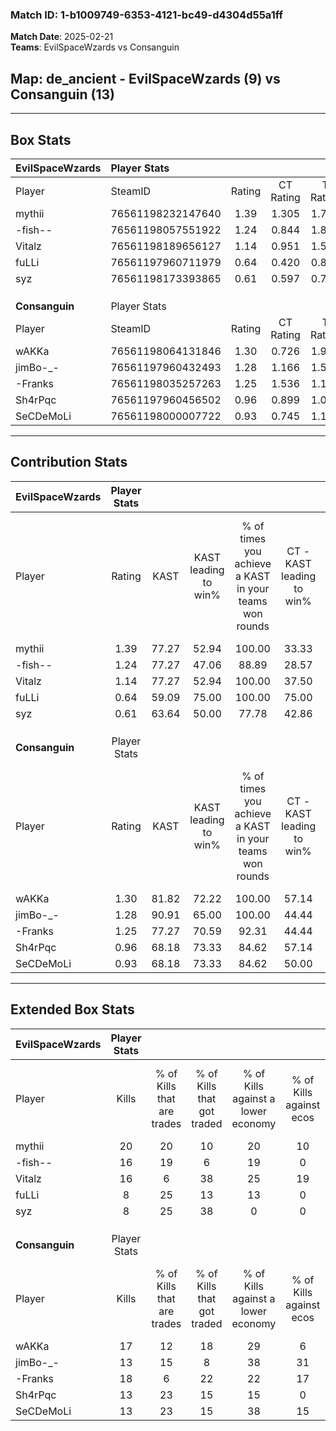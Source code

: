 ### Match ID: 1-b1009749-6353-4121-bc49-d4304d55a1ff  
**Match Date**: 2025-02-21  
**Teams**: EvilSpaceWzards vs Consanguin  

## **Map**: de_ancient - EvilSpaceWzards (9) vs Consanguin (13)  
---  

## Box Stats  

| **EvilSpaceWzards** | Player Stats      |        |           |          |       |      |       |         |        |      |     |
| :- | :- | :-: | :-: | :-: | :-: | :-: | :-: | :-: | :-: | :-: | :-: |
| Player              | SteamID           | Rating | CT Rating | T Rating | KAST  | ADR  | Kills | Assists | Deaths | K/D  | HS% |
| mythii              | 76561198232147640 |  1.39  |   1.305   |  1.718   | 77.27 | 93.6 |  20   |    4    |   14   | 1.43 | 50  |
| -fish--             | 76561198057551922 |  1.24  |   0.844   |  1.889   | 77.27 | 78.1 |  16   |    5    |   12   | 1.33 | 62  |
| Vitalz              | 76561198189656127 |  1.14  |   0.951   |  1.577   | 77.27 | 85.5 |  16   |    5    |   17   | 0.94 | 31  |
| fuLLi               | 76561197960711979 |  0.64  |   0.420   |  0.840   | 59.09 | 48.0 |   8   |    5    |   14   | 0.57 | 50  |
| syz                 | 76561198173393865 |  0.61  |   0.597   |  0.730   | 63.64 | 56.9 |   8   |    5    |   18   | 0.44 | 75  |
|                     |                   |        |           |          |       |      |       |         |        |      |     |
|                     |                   |        |           |          |       |      |       |         |        |      |     |
|                     |                   |        |           |          |       |      |       |         |        |      |     |
| **Consanguin**      | Player Stats      |        |           |          |       |      |       |         |        |      |     |
| Player              | SteamID           | Rating | CT Rating | T Rating | KAST  | ADR  | Kills | Assists | Deaths | K/D  | HS% |
| wAKKa               | 76561198064131846 |  1.30  |   0.726   |  1.912   | 81.82 | 97.6 |  17   |    5    |   15   | 1.13 | 17  |
| jimBo-_-            | 76561197960432493 |  1.28  |   1.166   |  1.517   | 90.91 | 86.6 |  13   |    8    |   11   | 1.18 | 46  |
| -Franks             | 76561198035257263 |  1.25  |   1.536   |  1.171   | 77.27 | 88.1 |  18   |    6    |   16   | 1.13 | 55  |
| Sh4rPqc             | 76561197960456502 |  0.96  |   0.899   |  1.009   | 68.18 | 56.7 |  13   |    5    |   13   | 1.00 | 61  |
| SeCDeMoLi           | 76561198000007722 |  0.93  |   0.745   |  1.176   | 68.18 | 54.9 |  13   |    5    |   14   | 0.93 | 46  |
---  

## Contribution Stats  

| **EvilSpaceWzards** | Player Stats |       |                      |                                                        |                           |                                                             |                          |                                                            |
| :- | :-: | :-: | :-: | :-: | :-: | :-: | :-: | :-: |
| Player              |    Rating    | KAST  | KAST leading to win% | % of times you achieve a KAST in your teams won rounds | CT - KAST leading to win% | CT - % of times you achieve a KAST in your teams won rounds | T - KAST leading to win% | T - % of times you achieve a KAST in your teams won rounds |
| mythii              |     1.39     | 77.27 |        52.94         |                         100.00                         |           33.33           |                           100.00                            |          75.00           |                           100.00                           |
| -fish--             |     1.24     | 77.27 |        47.06         |                         88.89                          |           28.57           |                            66.67                            |          60.00           |                           100.00                           |
| Vitalz              |     1.14     | 77.27 |        52.94         |                         100.00                         |           37.50           |                           100.00                            |          66.67           |                           100.00                           |
| fuLLi               |     0.64     | 59.09 |        75.00         |                         100.00                         |           75.00           |                           100.00                            |          75.00           |                           100.00                           |
| syz                 |     0.61     | 63.64 |        50.00         |                         77.78                          |           42.86           |                           100.00                            |          57.14           |                           66.67                            |
|                     |              |       |                      |                                                        |                           |                                                             |                          |                                                            |
|                     |              |       |                      |                                                        |                           |                                                             |                          |                                                            |
|                     |              |       |                      |                                                        |                           |                                                             |                          |                                                            |
| **Consanguin**      | Player Stats |       |                      |                                                        |                           |                                                             |                          |                                                            |
| Player              |    Rating    | KAST  | KAST leading to win% | % of times you achieve a KAST in your teams won rounds | CT - KAST leading to win% | CT - % of times you achieve a KAST in your teams won rounds | T - KAST leading to win% | T - % of times you achieve a KAST in your teams won rounds |
| wAKKa               |     1.30     | 81.82 |        72.22         |                         100.00                         |           57.14           |                           100.00                            |          81.82           |                           100.00                           |
| jimBo-_-            |     1.28     | 90.91 |        65.00         |                         100.00                         |           44.44           |                           100.00                            |          81.82           |                           100.00                           |
| -Franks             |     1.25     | 77.27 |        70.59         |                         92.31                          |           44.44           |                           100.00                            |          100.00          |                           88.89                            |
| Sh4rPqc             |     0.96     | 68.18 |        73.33         |                         84.62                          |           57.14           |                           100.00                            |          87.50           |                           77.78                            |
| SeCDeMoLi           |     0.93     | 68.18 |        73.33         |                         84.62                          |           50.00           |                            75.00                            |          88.89           |                           88.89                            |
---  

## Extended Box Stats  

| **EvilSpaceWzards** | Player Stats |                            |                            |                                    |                         |                              |                                 |        |                             |                                     |                          |                               |                            |
| :- | :-: | :-: | :-: | :-: | :-: | :-: | :-: | :-: | :-: | :-: | :-: | :-: | :-: |
| Player              |    Kills     | % of Kills that are trades | % of Kills that got traded | % of Kills against a lower economy | % of Kills against ecos | % of Kills that are flawless | % of Kills that are close duels | Deaths | % of Deaths that get traded | % of Deaths against a lower economy | % of Deaths against ecos | % of Deaths that are flawless | % of Deaths that are close |
| mythii              |      20      |             20             |             10             |                 20                 |           10            |              45              |                0                |   14   |             29              |                 14                  |            0             |              64               |             7              |
| -fish--             |      16      |             19             |             6              |                 19                 |            0            |              63              |                6                |   12   |             17              |                  8                  |            0             |              58               |             0              |
| Vitalz              |      16      |             6              |             38             |                 25                 |           19            |              56              |               13                |   17   |             24              |                 12                  |            6             |              59               |             0              |
| fuLLi               |      8       |             25             |             13             |                 13                 |            0            |              63              |                0                |   14   |              0              |                  0                  |            0             |              57               |             7              |
| syz                 |      8       |             25             |             38             |                 0                  |            0            |              38              |               13                |   18   |             11              |                 11                  |            0             |              44               |             6              |
|                     |              |                            |                            |                                    |                         |                              |                                 |        |                             |                                     |                          |                               |                            |
|                     |              |                            |                            |                                    |                         |                              |                                 |        |                             |                                     |                          |                               |                            |
|                     |              |                            |                            |                                    |                         |                              |                                 |        |                             |                                     |                          |                               |                            |
| **Consanguin**      | Player Stats |                            |                            |                                    |                         |                              |                                 |        |                             |                                     |                          |                               |                            |
| Player              |    Kills     | % of Kills that are trades | % of Kills that got traded | % of Kills against a lower economy | % of Kills against ecos | % of Kills that are flawless | % of Kills that are close duels | Deaths | % of Deaths that get traded | % of Deaths against a lower economy | % of Deaths against ecos | % of Deaths that are flawless | % of Deaths that are close |
| wAKKa               |      17      |             12             |             18             |                 29                 |            6            |              71              |                6                |   15   |             20              |                 20                  |            7             |              47               |             7              |
| jimBo-_-            |      13      |             15             |             8              |                 38                 |           31            |              62              |                8                |   11   |             36              |                 18                  |            0             |              45               |             27             |
| -Franks             |      18      |             6              |             22             |                 22                 |           17            |              22              |                6                |   16   |             19              |                  6                  |            0             |              56               |             0              |
| Sh4rPqc             |      13      |             23             |             15             |                 15                 |            0            |              38              |                0                |   13   |              8              |                 15                  |            8             |              54               |             0              |
| SeCDeMoLi           |      13      |             23             |             15             |                 38                 |           15            |              77              |                0                |   14   |             14              |                 14                  |            0             |              64               |             0              |
